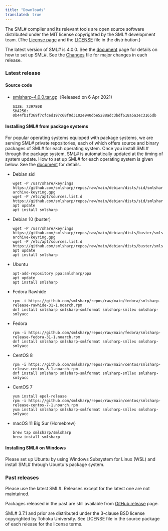 ```yaml
---
title: "Downloads"
translated: true
---
```


The SML# compiler and its relevant tools are open source software distributed
under the MIT license copyrighted by the SML# development team.
(The [License page](../about/license/) and the [LICENSE](https://github.com/smlsharp/smlsharp/blob/master/LICENSE) file in the distribution.)

The latest version of SML# is 4.0.0.
See the [document](../documents/index.md) page for details on how to set up SML#.
See the [Changes](https://github.com/smlsharp/smlsharp/blob/master/Changes) file for major changes in each release.

### Latest release

#### Source code

* [smlsharp-4.0.0.tar.gz](https://github.com/smlsharp/smlsharp/releases/download/v4.0.0/smlsharp-4.0.0.tar.gz)（Released on 6 Apr 2021)
  ```
  SIZE: 7397808
  SHA256: 0b44fb1f369f7cfced197c68f0d3102e940dbe5288adc3bdf618a5a3ec3165db
  ```

#### Installing SML# from package systems

For popular operating systems equipped with package systems,
we are serving SML# private repositories, each of which offers source and binary packages of SML# for each operating system.
Once you install SML# through the package system, SML# is automatically updated
at the timing of system update.
How to set up SML# for each operating system is given below.
See the [document](../documents/index.md) for details.

* Debian sid
  ```
  wget -P /usr/share/keyrings https://github.com/smlsharp/repos/raw/main/debian/dists/sid/smlsharp-archive-keyring.gpg
  wget -P /etc/apt/sources.list.d https://github.com/smlsharp/repos/raw/main/debian/dists/sid/smlsharp.list
  apt update
  apt install smlsharp
  ```

* Debian 10 (buster)
  ```
  wget -P /usr/share/keyrings https://github.com/smlsharp/repos/raw/main/debian/dists/buster/smlsharp-archive-keyring.gpg
  wget -P /etc/apt/sources.list.d https://github.com/smlsharp/repos/raw/main/debian/dists/buster/smlsharp.list
  apt update
  apt install smlsharp
  ```

* Ubuntu
  ```
  apt-add-repository ppa:smlsharp/ppa
  apt update
  apt install smlsharp
  ```

* Fedora Rawhide
  ```
  rpm -i https://github.com/smlsharp/repos/raw/main/fedora/smlsharp-release-rawhide-31-1.noarch.rpm
  dnf install smlsharp smlsharp-smlformat smlsharp-smllex smlsharp-smlyacc
  ```

* Fedora
  ```
  rpm -i https://github.com/smlsharp/repos/raw/main/fedora/smlsharp-release-fedora-31-1.noarch.rpm
  dnf install smlsharp smlsharp-smlformat smlsharp-smllex smlsharp-smlyacc
  ```

* CentOS 8
  ```
  rpm -i https://github.com/smlsharp/repos/raw/main/centos/smlsharp-release-centos-8-1.noarch.rpm
  dnf install smlsharp smlsharp-smlformat smlsharp-smllex smlsharp-smlyacc
  ```

* CentOS 7
  ```
  yum install epel-release
  rpm -i https://github.com/smlsharp/repos/raw/main/centos/smlsharp-release-centos-7-1.noarch.rpm
  yum install smlsharp smlsharp-smlformat smlsharp-smllex smlsharp-smlyacc
  ```

* macOS 11 Big Sur (Homebrew)
  ```
  brew tap smlsharp/smlsharp
  brew install smlsharp
  ```

#### Installing SML# on Windows

Please set up Ubuntu by using Windows Subsystem for Linux (WSL) and
install SML# through Ubuntu's package system.

### Past releases

Please use the latest SML#.
Releases except for the latest one are not maintained.

Packages released in the past are still available from
[GitHub release](https://github.com/smlsharp/smlsharp/releases) page.

SML# 3.7.1 and prior are distributed under the 3-clause BSD license
copyrighted by Tohoku University. See LICENSE file in the source package
of each release for the license terms.
